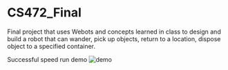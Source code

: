 # CS472_Final
Final project that uses Webots and concepts learned in class to design and build a robot that can wander, pick up objects, return to a location, dispose object to a specified container.

Successful speed run demo
![demo](https://github.com/willkchan/Webots-Search-and-Dispose-Robot/blob/master/speedrun.gif)
